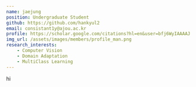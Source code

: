 ```yaml
---
name: jaejung
position: Undergraduate Student
github: https://github.com/hankyul2
email: consistant1y@ajou.ac.kr
profile: https://scholar.google.com/citations?hl=en&user=bfj6WyIAAAAJ
img_url: /assets/images/members/profile_man.png
research_interests:
    - Computer Vision
    - Domain Adaptation
    - MultiClass Learning
---
```

hi